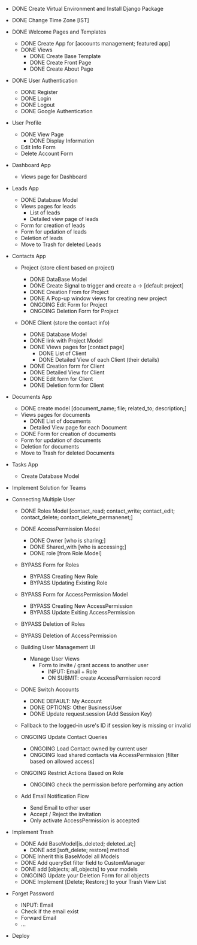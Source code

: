 - DONE Create Virtual Environment and Install Django Package

- DONE Change Time Zone [IST]

- DONE Welcome Pages and Templates
    - DONE Create App for [accounts management; featured app]
    - DONE Views
        - DONE Create Base Template 
        - DONE Create Front Page
        - DONE Create About Page

- DONE User Authentication
    - DONE Register
    - DONE Login
    - DONE Logout
    - DONE Google Authentication

- User Profile
    - DONE View Page
        - DONE Display Information
    - Edit Info Form
    - Delete Account Form

- Dashboard App
    - Views page for Dashboard

- Leads App
    - DONE Database Model
    - Views pages for leads
        - List of leads
        - Detailed view page of leads
    - Form for creation of leads
    - Form for updation of leads
    - Deletion of leads 
    - Move to Trash for deleted Leads

- Contacts App
    - Project (store client based on project)
        - DONE DataBase Model
        - DONE Create Signal to trigger and create a -> [default project]
        - DONE Creation From for Project
        - DONE A Pop-up window views for creating new project
        - ONGOING Edit Form for Project
        - ONGOING Deletion Form for Project

    - DONE Client (store the contact info)
        - DONE Database Model
        - DONE link with Project Model
        - DONE Views pages for [contact page]
            - DONE List of Client
            - DONE Detailed View of each Client (their details)
        - DONE Creation form for Client
        - DONE Detailed View for Client
        - DONE Edit form for Client
        - DONE Deletion form for Client

- Documents App
    - DONE create model [document_name; file; related_to; description;]
    - Views pages for documents
        - DONE List of documents
        - Detailed View page for each Document
    - DONE Form for creation of documents
    - Form for updation of documents
    - Deletion for documents 
    - Move to Trash for deleted Documents

- Tasks App
    - Create Database Model

- Implement Solution for Teams


- Connecting Multiple User

    - DONE Roles Model [contact_read; contact_write; contact_edit; contact_delete; contact_delete_permanenet;]

    - DONE AccessPermission Model 
        - DONE Owner [who is sharing;]
        - DONE Shared_with [who is accessing;]
        - DONE role [from Role Model]

    - BYPASS Form for Roles
        - BYPASS Creating New Role
        - BYPASS Updating Existing Role

    - BYPASS Form for AccessPermission Model
        - BYPASS Creating New AccessPermission
        - BYPASS Update Exiting AccessPermission

    - BYPASS Deletion of Roles

    - BYPASS Deletion of AccessPermission

    - Building User Management UI 
        - Manage User Views
            - Form to invite / grant access to another user
                - INPUT: Email + Role
                - ON SUBMIT: create AccessPermission record
    
    - DONE Switch Accounts
        - DONE DEFAULT: My Account
        - DONE OPTIONS: Other BusinessUser
        - DONE Update request.session (Add Session Key)
    
    - Fallback to the logged-in usre's ID if session key is missing or invalid

    - ONGOING Update Contact Queries
        - ONGOING Load Contact owned by current user
        - ONGOING load shared contacts via AccessPermission [filter based on allowed access]

    - ONGOING Restrict Actions Based on Role
        - ONGOING check the permission before performing any action
    
    - Add Email Notification Flow
        - Send Email to other user
        - Accept / Reject the invitation
        - Only activate AccessPermission is accepted
    

- Implement Trash
    - DONE Add BaseModel[is_deleted; deleted_at;]
        - DONE add [soft_delete; restore] method
    - DONE Inherit this BaseModel all Models
    - DONE Add querySet filter field to CustomManager
    - DONE add [objects; all_objects] to your models
    - ONGOING Update your Deletion Form for all objects
    - DONE Implement [Delete; Restore;] to your Trash View List

- Forget Password
    - INPUT: Email
    - Check if the email exist
    - Forward Email
    - ...

- Deploy